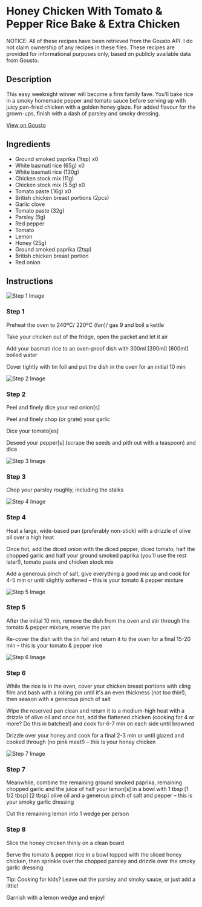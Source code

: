 # Honey Chicken With Tomato & Pepper Rice Bake & Extra Chicken

NOTICE: All of these recipes have been retrieved from the Gousto API. I do not claim ownership of any recipes in these files. These recipes are provided for informational purposes only, based on publicly available data from Gousto.

## Description

This easy weeknight winner will become a firm family fave. You’ll bake rice in a smoky homemade pepper and tomato sauce before serving up with juicy pan-fried chicken with a golden honey glaze. For added flavour for the grown-ups, finish with a dash of parsley and smoky dressing. 

[View on Gousto](https://www.gousto.co.uk/recipes/cookbook/honey-chicken-with-tomato-pepper-rice-bake-with-extra-chicken)

## Ingredients

- Ground smoked paprika (1tsp) x0
- White basmati rice (65g) x0
- White basmati rice (130g)
- Chicken stock mix (11g)
- Chicken stock mix (5.5g) x0
- Tomato paste (16g) x0
- British chicken breast portions (2pcs)
- Garlic clove
- Tomato paste (32g)
- Parsley (5g)
- Red pepper
- Tomato
- Lemon
- Honey (25g)
- Ground smoked paprika (2tsp)
- British chicken breast portion
- Red onion

## Instructions

![Step 1 Image](https://production-media.gousto.co.uk/cms/recipe-step-image/Step-1-1728653823688-x200.jpg)

### Step 1

Preheat the oven to 240ºC/ 220ºC (fan)/ gas 9 and boil a kettle

Take your chicken out of the fridge, open the packet and let it air

Add your basmati rice to an oven-proof dish with 300ml <span class="text-purple">[390ml]</span> <span class="text-danger">[600ml]</span> boiled water

Cover tightly with tin foil and put the dish in the oven for an initial 10 min

![Step 2 Image](https://production-media.gousto.co.uk/cms/recipe-step-image/Step-2-1728653865891-x200.jpg)

### Step 2

Peel and finely dice your red onion[s]

Peel and finely chop (or grate) your garlic

Dice your tomato[es]

Deseed your pepper[s]<span class="text-danger"> </span>(scrape the seeds and pith out with a teaspoon) and dice

![Step 3 Image](https://production-media.gousto.co.uk/cms/recipe-step-image/Step-3-1728653868804-x200.jpg)

### Step 3

Chop your parsley roughly, including the stalks

![Step 4 Image](https://production-media.gousto.co.uk/cms/recipe-step-image/Step-4-1728653872404-x200.jpg)

### Step 4

Heat a large, wide-based pan (preferably non-stick) with a drizzle of olive oil over a high heat

Once hot, add the diced onion with the diced pepper, diced tomato, half the chopped garlic and half your ground smoked paprika (you'll use the rest later!), tomato paste and chicken stock mix

Add a generous pinch of salt, give everything a good mix up and cook for 4-5 min or until slightly softened – this is your tomato & pepper mixture

![Step 5 Image](https://production-media.gousto.co.uk/cms/recipe-step-image/Step-5-1728653875675-x200.jpg)

### Step 5

After the initial 10 min, remove the dish from the oven and stir through the tomato & pepper mixture, reserve the pan

Re-cover the dish with the tin foil and return it to the oven for a final 15-20 min – this is your tomato & pepper rice

![Step 6 Image](https://production-media.gousto.co.uk/cms/recipe-step-image/Step-6-1728653879117-x200.jpg)

### Step 6

While the rice is in the oven, cover your chicken breast portions with cling film and bash with a rolling pin until it's an even thickness (not too thin!), then season with a generous pinch of salt

Wipe the reserved pan clean and return it to a medium-high heat with a drizzle of olive oil and once hot, add the flattened chicken (cooking for 4 or more? Do this in batches!) and cook for 6-7 min on each side until browned

Drizzle over your honey and cook for a final 2-3 min or until glazed and cooked through (no pink meat!) – this is your honey chicken

![Step 7 Image](https://production-media.gousto.co.uk/cms/recipe-step-image/Step-7-1728653882482-x200.jpg)

### Step 7

Meanwhile, combine the remaining ground smoked paprika, remaining chopped garlic and the juice of half your lemon[s] in a bowl with 1 tbsp <span class="text-purple">[1 1/2 tbsp]</span><span class="text-danger"> [2 tbsp] </span>olive oil and a generous pinch of salt and pepper – this is your smoky garlic dressing

Cut the remaining lemon into 1 wedge per person

### Step 8

Slice the honey chicken thinly on a clean board

Serve the tomato & pepper rice in a bowl topped with the sliced honey chicken, then sprinkle over the chopped parsley and drizzle over the smoky garlic dressing

<span class="text-danger">Tip: Cooking for kids? Leave out the parsley and smoky sauce, or just add a little!</span>

Garnish with a lemon wedge and enjoy!

